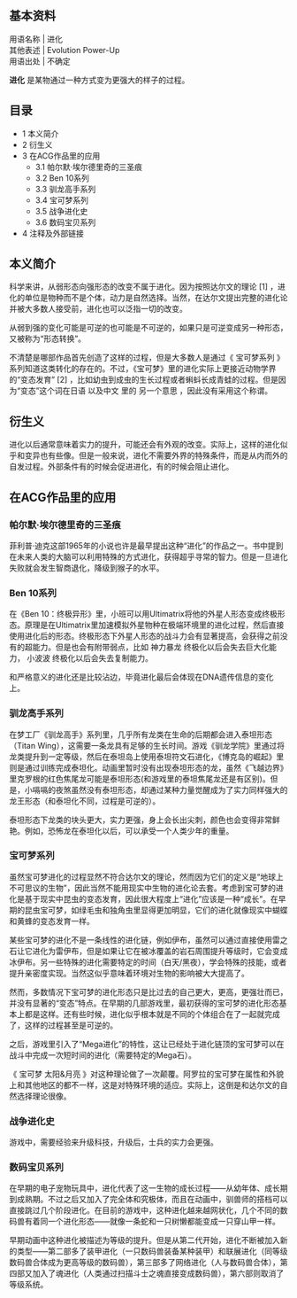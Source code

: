 **基本资料**  
---  
用语名称  |  进化   
其他表述  |  Evolution Power-Up   
用语出处  |  不确定   
  
**进化** 是某物通过一种方式变为更强大的样子的过程。

##  目录

  * 1  本义简介 
  * 2  衍生义 
  * 3  在ACG作品里的应用 
    * 3.1  帕尔默·埃尔德里奇的三圣痕 
    * 3.2  Ben 10系列 
    * 3.3  驯龙高手系列 
    * 3.4  宝可梦系列 
    * 3.5  战争进化史 
    * 3.6  数码宝贝系列 
  * 4  注释及外部链接 

##  本义简介

科学来讲，从弱形态向强形态的改变不属于进化。因为按照达尔文的理论  [1]
，进化的单位是物种而不是个体，动力是自然选择。当然，在达尔文提出完整的进化论并被大多数人接受前，进化也可以泛指一切的改变。

从弱到强的变化可能是可逆的也可能是不可逆的，如果只是可逆变成另一种形态，又被称为“形态转换”。

不清楚是哪部作品首先创造了这样的过程，但是大多数人是通过《  宝可梦系列
》系列知道这类转化的存在的。不过，《宝可梦》里的进化实际上更接近动物学界的“变态发育”  [2]
，比如幼虫到成虫的生长过程或者蝌蚪长成青蛙的过程。但是因为“变态”这个词在日语  以及中文  里的  另一个意思  ，因此没有采用这个称谓。

##  衍生义

进化以后通常意味着实力的提升，可能还会有外观的改变。实际上，这样的进化似乎和变异也有些像。但是一般来说，进化不需要外界的特殊条件，而是从内而外的自发过程。外部条件有的时候会促进进化，有的时候会阻止进化。

##  在ACG作品里的应用

###  帕尔默·埃尔德里奇的三圣痕

菲利普·迪克这部1965年的小说也许是最早提出这种“进化”的作品之一。书中提到在未来人类的大脑可以利用特殊的方式进化，获得超乎寻常的智力。但是一旦进化失败就会发生智商退化，降级到猴子的水平。

###  Ben 10系列

在《Ben
10：终极异形》里，小班可以用Ultimatrix将他的外星人形态变成终极形态。原理是在Ultimatrix里加速模拟外星物种在极端环境里的进化过程，然后直接使用进化后的形态。终极形态下外星人形态的战斗力会有显著提高，会获得之前没有的超能力。但是也会有附带弱点，比如
神力暴龙  终极化以后会失去巨大化能力，  小波波  终极化以后会失去复制能力。

和严格意义的进化还是比较沾边，毕竟进化最后会体现在DNA遗传信息的变化上。

###  驯龙高手系列

在梦工厂《驯龙高手》系列里，几乎所有龙类在生命的后期都会进入泰坦形态（Titan
Wing），这需要一条龙具有足够的生长时间。游戏《驯龙学院》里通过将龙类提升到一定等级，然后在泰坦岛上使用泰坦符文石进化，《博克岛的崛起》里则是通过训练完成泰坦化。动画里暂时没有出现泰坦形态的龙，虽然《飞越边界》里克罗根的红色焦尾龙可能是泰坦形态(和游戏里的泰坦焦尾龙还是有区别)。但是，小嗝嗝的夜煞虽然没有泰坦形态，却通过某种力量觉醒成为了实力同样强大的龙王形态（和泰坦化不同，过程是可逆的）。

泰坦形态下龙类的块头更大，实力更强，身上会长出尖刺，颜色也会变得非常鲜艳。例如，恐怖龙在泰坦化以后，可以承受一个人类少年的重量。

###  宝可梦系列

虽然宝可梦进化的过程显然不符合达尔文的理论，然而因为它们的定义是“地球上不可思议的生物”，因此当然不能用现实中生物的进化论去套。考虑到宝可梦的进化是基于现实中昆虫的变态发育，因此很大程度上“进化”应该是一种“成长”。在早期的昆虫宝可梦，如绿毛虫和独角虫里显得更加明显，它们的进化就像现实中蝴蝶和黄蜂的变态发育一样。

某些宝可梦的进化不是一条线性的进化链，例如伊布，虽然可以通过直接使用雷之石让它进化为雷伊布，但是如果让它在被冰覆盖的岩石周围提升等级时，它会变成冰伊布。另一些特殊的进化需要特定的时间（白天/黑夜），学会特殊的技能，或者提升亲密度实现。当然这似乎意味着环境对生物的影响被大大提高了。

然而，多数情况下宝可梦的进化形态只是比过去的自己更大，更高，更强壮而已，并没有显著的“变态”特点。在早期的几部游戏里，最初获得的宝可梦的进化形态基本上都是这样。还有些时候，进化似乎根本就是不同的个体组合在了一起就完成了，这样的过程甚至是可逆的。

之后，游戏里引入了“Mega进化”的特性，这让已经处于进化链顶的宝可梦可以在战斗中完成一次短时间的进化（需要特定的Mega石）。

《  宝可梦 太阳&月亮
》对这种理论做了一次颠覆。阿罗拉的宝可梦在属性和外貌上和其他地区的都不一样，这是对特殊环境的适应。实际上，这倒是和达尔文的自然选择理论很像。

###  战争进化史

游戏中，需要经验来升级科技，升级后，士兵的实力会更强。

###  数码宝贝系列

在早期的电子宠物玩具中，进化代表了这一生物的成长过程——从幼年体、成长期到成熟期。不过之后又加入了完全体和究极体，而且在动画中，驯兽师的搭档可以直接跳过几个阶段进化。在目前的游戏中，这种进化越来越网状化，几个不同的数码兽有着同一个进化形态——就像一条蛇和一只树懒都能变成一只穿山甲一样。

早期动画中这种进化被描述为等级的提升。但是从第二代开始，进化不断被加入新的类型——第二部多了装甲进化（一只数码兽装备某种装甲）和联展进化（同等级数码兽合体成为更高等级的数码兽），第三部多了网络进化（人与数码兽合体），第四部又加入了魂进化（人类通过扫描斗士之魂直接变成数码兽），第六部则取消了等级系统。